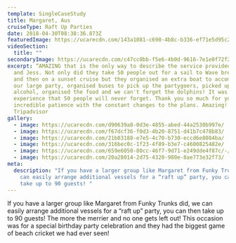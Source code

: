 ```yaml
---
template: SingleCaseStudy
title: Margaret, Aus
cruiseType: Raft Up Parties
date: 2018-04-30T08:38:36.873Z
featuredImage: https://ucarecdn.com/143a1081-c690-4b8c-b336-ef71e5d95c27/
videoSection:
  title: ""
secondaryImage: https://ucarecdn.com/c47cc0bb-f5e6-4b0d-9616-7e1e0f72f2c6/
excerpt: “AMAZING that is the only way to describe the service provided by Steve
  and Jess. Not only did they take 50 people out for a sail to Wave break Island
  and then on a sunset cruise but they organised an extra boat to accommodate
  our large party, organised buses to pick up the partygoers, picked up the
  alcohol, organised the food and we can't forget the dolphins! It was an
  experience that 50 people will never forget. Thank you so much for your
  incredible patience with the constant changes to the plans. Amazing!!”
  Tripadvisor
gallery:
  - image: https://ucarecdn.com/d90639a8-0d3e-4855-abed-44a2530b997e/
  - image: https://ucarecdn.com/f67dcf36-f0d3-4b20-8751-d41b7c478b83/
  - image: https://ucarecdn.com/21b03188-e7e5-4c70-b730-eccd6e8084ba/
  - image: https://ucarecdn.com/316bec0c-1f23-4f89-b3e7-c4600825482e/
  - image: https://ucarecdn.com/659e6050-80cc-46f7-9d71-e249dde4f87c/-/crop/1080x1392/0,0/-/preview/
  - image: https://ucarecdn.com/20a28014-2d75-4320-980e-8ae773e32f73/
meta:
  description: "If you have a larger group like Margaret from Funky Trunks did, we
    can easily arrange additional vessels for a “raft up” party, you can then
    take up to 90 guests! "
---
```

If you have a larger group like Margaret from Funky Trunks did, we can easily arrange additional vessels for a “raft up” party, you can then take up to 90 guests! The more the merrier and no one gets left out! This occasion was for a special birthday party celebration and they had the biggest game of beach cricket we had ever seen!
